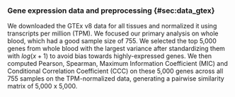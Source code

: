 ### Gene expression data and preprocessing {#sec:data_gtex}

We downloaded the GTEx v8 data for all tissues and normalized it using transcripts per million (TPM).
We focused our primary analysis on whole blood, which had a good sample size of 755.
We selected the top 5,000 genes from whole blood with the largest variance after standardizing them with $log(x + 1)$ to avoid bias towards highly-expressed genes.
We then computed Pearson, Spearman, Maximum Information Coefficient (MIC) and Conditional Correlation Coefficient (CCC) on these 5,000 genes across all 755 samples on the TPM-normalized data, generating a pairwise similarity matrix of 5,000 x 5,000.
